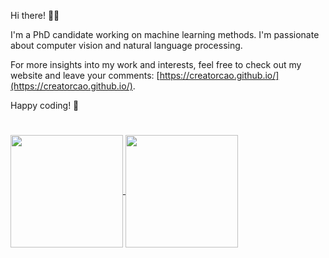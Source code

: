 
Hi there! 👋😊

I'm a PhD candidate working on machine learning methods. I'm passionate about computer vision and natural language processing. 

For more insights into my work and interests, feel free to check out my website and leave your comments: [https://creatorcao.github.io/](https://creatorcao.github.io/).

Happy coding! 🤖


#  
<a href="https://github.com/creatorcao/github-readme-stats">
  <img height=180 align="center" src="https://github-readme-stats.vercel.app/api?username=creatorcao&theme=flag-india" />
</a>
<a href="https://github.com/creatorcao">
  <img height=180 align="center" src="https://github-readme-stats.vercel.app/api/top-langs?username=creatorcao&hide_progress=true&flag-india&layout=compact&langs_count=8&card_width=330" />
</a>
